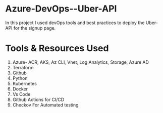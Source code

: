 # Azure-DevOps--Uber-API

In this project I used devOps tools and best practices to deploy the Uber-API for the signup page.

# Tools & Resources Used
1. Azure- ACR, AKS, Az CLI, Vnet, Log Analytics, Storage, Azure AD
2. Terraform
3. Github
4. Python
5. Kubernetes
6. Docker
7. Vs Code
8. Github Actions for CI/CD
9. Checkov For Automated testing
